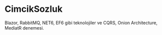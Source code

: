 # CimcikSozluk
Blazor, RabbitMQ, NET6, EF6 gibi teknolojiler ve CQRS, Onion Architecture, MediatR denemesi.
